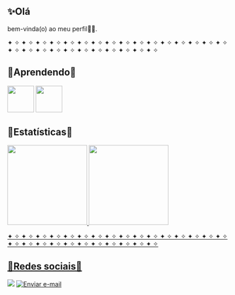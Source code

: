 ## ✨Olá
bem-vinda(o) ao meu perfil👋🏻.


✦ ✧ ✦ ✧ ✦ ✧ ✦ ✧ ✦ ✧ ✦ ✧ ✦ ✧ ✦ ✧ ✦ ✧ ✦ ✧ ✦ ✧ ✦ ✧ ✦ ✧ ✦ ✧ ✦ ✧ ✦ ✧ ✦ ✧ ✦ ✧ ✦ ✧ ✦ ✧ ✦ ✧ ✦ ✧ ✦ ✧ ✦ ✧ ✦ ✧ ✦ ✧ ✦ ✧


## 📝Aprendendo📝

<div>
<img src="https://cdn.jsdelivr.net/gh/devicons/devicon@latest/icons/cplusplus/cplusplus-plain.svg" width="60" height="60"/>
<img src="https://cdn.jsdelivr.net/gh/devicons/devicon@latest/icons/html5/html5-original.svg" width="60" height="60"/>
</div>



## 👾Estatísticas👾

<div>
<a href="https://github.com/Yasmin-Machado-da-Silva">
<img loading="lazy" height="180em" src="https://github-readme-stats.vercel.app/api/top-langs/?username=Yasmin-Machado-da-Silva&layout=compact&langs_count=7&theme=dracula"/>
<img loading="lazy" height="180em" src="https://github-readme-stats.vercel.app/api?username=Yasmin-Machado-da-Silva&show_icons=true&theme=dracula&include_all_commits=true&count_private=true"/>
</div>

✦ ✧ ✦ ✧ ✦ ✧ ✦ ✧ ✦ ✧ ✦ ✧ ✦ ✧ ✦ ✧ ✦ ✧ ✦ ✧ ✦ ✧ ✦ ✧ ✦ ✧ ✦ ✧ ✦ ✧ ✦ ✧ ✦ ✧ ✦ ✧ ✦ ✧ ✦ ✧ ✦ ✧ ✦ ✧ ✦ ✧ ✦ ✧ ✦ ✧ ✦ ✧ ✦ ✧


## 🎀Redes sociais🎀
<div>
<a href="https://www.instagram.com/y4smin_machad0/" target="_blank"><img loading="lazy" src="https://img.shields.io/badge/-Instagram-%23E4405F?style=for-the-badge&logo=instagram&logoColor=white" target="_blank"></a>

<a href="mailto:yasminmachadodasilva01@gmail.com">
<img loading="lazy" src="https://img.shields.io/badge/Gmail-D14836?style=for-the-badge&logo=gmail&logoColor=white" alt="Enviar e-mail">
</a>
</div>

